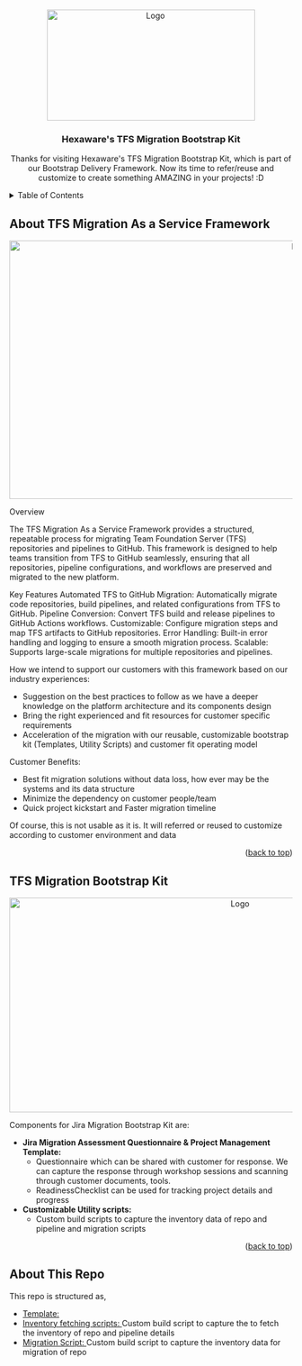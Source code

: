 <!-- Improved compatibility of back to top link: See: https://github.com/othneildrew/Best-README-Template/pull/73 -->
<a id="readme-top"></a>
<!--
*** Thanks for visiting Hexaware's Jira Migration Bootstrap Kit 
*** as part of Hexaware Bootstrap Delivery Framework
*** Now its time to reuse and customize to create something AMAZING in your projects! :D
-->

<!-- PROJECT LOGO -->
<br />
<div align="center">
  <a href="https://github.com/HexaDeliveryBootstrapFramework/JiraMigrationInventoryFetch">
    <img src="images/HexawareJiraMigrationBootstrapKitLogo.png" alt="Logo" width="370" height="197">
  </a>

  <h3 align="center">Hexaware's TFS Migration Bootstrap Kit </h3>

  <p align="center">
    Thanks for visiting Hexaware's TFS Migration Bootstrap Kit, which is part of our Bootstrap Delivery Framework. Now its time to refer/reuse and customize to create something AMAZING in your projects! :D
    <br />
  </p>
</div>

<!-- TABLE OF CONTENTS -->
<details>
  <summary>Table of Contents</summary>
  <ol>
    <li>
      <a href="#about-tfs-migration-as-a-service-framework">Jira Migration As A Service (JMaaS) Framework</a>
      <ul>
        <li><a href="#need-for-jmaas">Need for this Framework</a></li>
      </ul>
    </li>
    <li><a href="#tfs-migration-bootstrap-kit">Jira Migration Bootstrap Kit</a></li>
    <li><a href="#About-this-repo">About This Repo</a></li>
  </ol>
</details>

## About TFS Migration As a Service Framework

<div align="center">
  <img src="images/JMaaS_Framework.png" alt="Logo" width="1022" height="459">
</div>

Overview

The TFS Migration As a Service Framework provides a structured, repeatable process for migrating Team Foundation Server (TFS) repositories and pipelines to GitHub. This framework is designed to help teams transition from TFS to GitHub seamlessly, ensuring that all repositories, pipeline configurations, and workflows are preserved and migrated to the new platform.

Key Features
Automated TFS to GitHub Migration: Automatically migrate code repositories, build pipelines, and related configurations from TFS to GitHub.
Pipeline Conversion: Convert TFS build and release pipelines to GitHub Actions workflows.
Customizable: Configure migration steps and map TFS artifacts to GitHub repositories.
Error Handling: Built-in error handling and logging to ensure a smooth migration process.
Scalable: Supports large-scale migrations for multiple repositories and pipelines.

How we intend to support our customers with this framework based on our industry experiences:
* Suggestion on the best practices to follow as we have a deeper knowledge on the platform architecture and its components design
* Bring the right experienced and fit resources for customer specific requirements
* Acceleration of the migration with our reusable, customizable bootstrap kit (Templates, Utility Scripts) and customer fit operating model

Customer Benefits:
* Best fit migration solutions without data loss, how ever may be the systems and its data structure
* Minimize the dependency on customer people/team
* Quick project kickstart and Faster migration timeline 

Of course, this is not usable as it is. It will referred or reused to customize according to customer environment and data

<p align="right">(<a href="#readme-top">back to top</a>)</p>

## TFS Migration Bootstrap Kit

<div align="center">
  <img src="images/JMBKit.png" alt="Logo" width="805" height="381">
</div>

Components for Jira Migration Bootstrap Kit are:
* <b>Jira Migration Assessment Questionnaire & Project Management Template: </b>
  * Questionnaire which can be shared with customer for response. We can capture the response through workshop sessions and scanning through customer documents, tools.
  * ReadinessChecklist can be used for tracking project details and progress
* <b>Customizable Utility scripts: </b>
  * Custom build scripts to capture the inventory data of repo and pipeline and migration scripts
 
<p align="right">(<a href="#readme-top">back to top</a>)</p>
 
## About This Repo
This repo is structured as,

* <a href="https://github.com/HexaDeliveryBootstrapFramework/TFS2019InventoryFetch/tree/main/ReadyTemplate">Template: </a>
* <a href="https://github.com/HexaDeliveryBootstrapFramework/TFS2019InventoryFetch/tree/main/inventory_fetching_script">Inventory fetching scripts: </a> Custom build script to capture the  to fetch the inventory of repo and pipeline details
* <a href="https://github.com/HexaDeliveryBootstrapFramework/TFS2019InventoryFetch/tree/main/migration_script">Migration Script: </a> Custom build script to capture the inventory data for migration of repo
